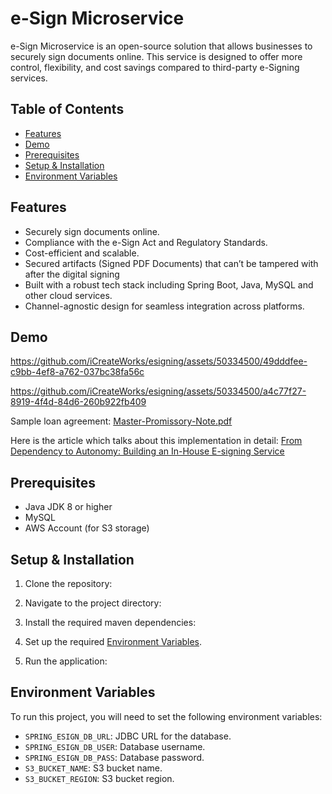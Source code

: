 # e-Sign Microservice

e-Sign Microservice is an open-source solution that allows businesses to securely sign documents online. This service is designed to offer more control, flexibility, and cost savings compared to third-party e-Signing services.

## Table of Contents

- [Features](#features)
- [Demo](#demo)
- [Prerequisites](#prerequisites)
- [Setup & Installation](#setup--installation)
- [Environment Variables](#environment-variables)


## Features

- Securely sign documents online.
- Compliance with the e-Sign Act and Regulatory Standards.
- Cost-efficient and scalable.
- Secured artifacts (Signed PDF Documents) that can’t be tampered with after the digital signing 
- Built with a robust tech stack including Spring Boot, Java, MySQL and other cloud services.
- Channel-agnostic design for seamless integration across platforms.

## Demo
https://github.com/iCreateWorks/esigning/assets/50334500/49dddfee-c9bb-4ef8-a762-037bc38fa56c

https://github.com/iCreateWorks/esigning/assets/50334500/a4c77f27-8919-4f4d-84d6-260b922fb409

Sample loan agreement: [Master-Promissory-Note.pdf](https://github.com/iCreateWorks/esigning/files/14389744/Loan-Agreement.pdf)

Here is the article which talks about this implementation in detail: [From Dependency to Autonomy: Building an In-House E-signing Service](https://www.infoq.com/articles/electronic-signing-service-cloud/)

## Prerequisites

- Java JDK 8 or higher
- MySQL
- AWS Account (for S3 storage)

## Setup & Installation

1. Clone the repository:

2. Navigate to the project directory:
 
3. Install the required maven dependencies:
   
4. Set up the required [Environment Variables](#environment-variables).

5. Run the application:
   
## Environment Variables

To run this project, you will need to set the following environment variables:

- `SPRING_ESIGN_DB_URL`: JDBC URL for the database.
- `SPRING_ESIGN_DB_USER`: Database username.
- `SPRING_ESIGN_DB_PASS`: Database password.
- `S3_BUCKET_NAME`: S3 bucket name.
- `S3_BUCKET_REGION`: S3 bucket region.

